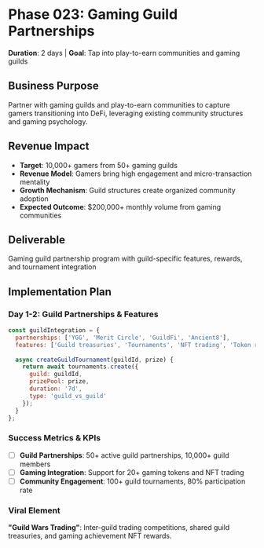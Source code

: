 # Phase 023: Gaming Guild Partnerships
**Duration**: 2 days | **Goal**: Tap into play-to-earn communities and gaming guilds

## Business Purpose
Partner with gaming guilds and play-to-earn communities to capture gamers transitioning into DeFi, leveraging existing community structures and gaming psychology.

## Revenue Impact
- **Target**: 10,000+ gamers from 50+ gaming guilds
- **Revenue Model**: Gamers bring high engagement and micro-transaction mentality
- **Growth Mechanism**: Guild structures create organized community adoption
- **Expected Outcome**: $200,000+ monthly volume from gaming communities

## Deliverable
Gaming guild partnership program with guild-specific features, rewards, and tournament integration

## Implementation Plan
### Day 1-2: Guild Partnerships & Features
```javascript
const guildIntegration = {
  partnerships: ['YGG', 'Merit Circle', 'GuildFi', 'Ancient8'],
  features: ['Guild treasuries', 'Tournaments', 'NFT trading', 'Token rewards'],
  
  async createGuildTournament(guildId, prize) {
    return await tournaments.create({
      guild: guildId,
      prizePool: prize,
      duration: '7d',
      type: 'guild_vs_guild'
    });
  }
};
```

### Success Metrics & KPIs
- [ ] **Guild Partnerships**: 50+ active guild partnerships, 10,000+ guild members
- [ ] **Gaming Integration**: Support for 20+ gaming tokens and NFT trading
- [ ] **Community Engagement**: 100+ guild tournaments, 80% participation rate

### Viral Element
**"Guild Wars Trading"**: Inter-guild trading competitions, shared guild treasuries, and gaming achievement NFT rewards.
